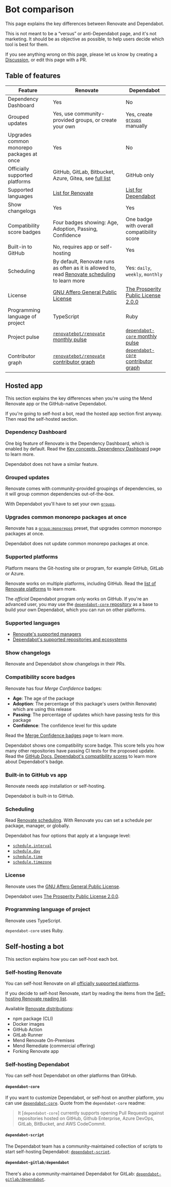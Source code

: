 # Bot comparison

This page explains the key differences between Renovate and Dependabot.

This is not meant to be a “versus” or anti-Dependabot page, and it's not marketing.
It should be as objective as possible, to help users decide which tool is best for them.

If you see anything wrong on this page, please let us know by creating a [Discussion](https://github.com/renovatebot/renovate/discussions), or edit this page with a PR.

## Table of features

| Feature                                   | Renovate                                                                                                                       | Dependabot                                                                                                                                                                   |
| ----------------------------------------- | ------------------------------------------------------------------------------------------------------------------------------ | ---------------------------------------------------------------------------------------------------------------------------------------------------------------------------- |
| Dependency Dashboard                      | Yes                                                                                                                            | No                                                                                                                                                                           |
| Grouped updates                           | Yes, use community-provided groups, or create your own                                                                         | Yes, create [`groups`](https://docs.github.com/en/code-security/dependabot/dependabot-version-updates/configuration-options-for-the-dependabot.yml-file#groups) manually     |
| Upgrades common monorepo packages at once | Yes                                                                                                                            | No                                                                                                                                                                           |
| Officially supported platforms            | GitHub, GitLab, Bitbucket, Azure, Gitea, see [full list](https://docs.renovatebot.com/#supported-platforms)                    | GitHub only                                                                                                                                                                  |
| Supported languages                       | [List for Renovate](https://docs.renovatebot.com/modules/manager/)                                                             | [List for Dependabot](https://docs.github.com/en/code-security/dependabot/dependabot-version-updates/about-dependabot-version-updates#supported-repositories-and-ecosystems) |
| Show changelogs                           | Yes                                                                                                                            | Yes                                                                                                                                                                          |
| Compatibility score badges                | Four badges showing: Age, Adoption, Passing, Confidence                                                                        | One badge with overall compatibility score                                                                                                                                   |
| Built-in to GitHub                        | No, requires app or self-hosting                                                                                               | Yes                                                                                                                                                                          |
| Scheduling                                | By default, Renovate runs as often as it is allowed to, read [Renovate scheduling](./key-concepts/scheduling.md) to learn more | Yes: `daily`, `weekly`, `monthly`                                                                                                                                            |
| License                                   | [GNU Affero General Public License](https://github.com/renovatebot/renovate/blob/main/license)                                 | [The Prosperity Public License 2.0.0](https://github.com/dependabot/dependabot-core/blob/main/LICENSE)                                                                       |
| Programming language of project           | TypeScript                                                                                                                     | Ruby                                                                                                                                                                         |
| Project pulse                             | [`renovatebot/renovate` monthly pulse](https://github.com/renovatebot/renovate/pulse/monthly)                                  | [`dependabot-core` monthly pulse](https://github.com/dependabot/dependabot-core/pulse/monthly)                                                                               |
| Contributor graph                         | [`renovatebot/renovate` contributor graph](https://github.com/renovatebot/renovate/graphs/contributors)                        | [`dependabot-core` contributor graph](https://github.com/dependabot/dependabot-core/graphs/contributors)                                                                     |

## Hosted app

This section explains the key differences when you're using the Mend Renovate app or the GitHub-native Dependabot.

If you're going to self-host a bot, read the hosted app section first anyway.
Then read the self-hosted section.

### Dependency Dashboard

One big feature of Renovate is the Dependency Dashboard, which is enabled by default.
Read the [Key concepts, Dependency Dashboard](./key-concepts/dashboard.md) page to learn more.

Dependabot does not have a similar feature.

### Grouped updates

Renovate comes with community-provided groupings of dependencies, so it will group common dependencies out-of-the-box.

With Dependabot you'll have to set your own [`groups`](https://docs.github.com/en/code-security/dependabot/dependabot-version-updates/configuration-options-for-the-dependabot.yml-file#groups).

### Upgrades common monorepo packages at once

Renovate has a [`group:monorepos`](https://docs.renovatebot.com/presets-group/#groupmonorepos) preset, that upgrades common monorepo packages at once.

Dependabot does not update common monorepo packages at once.

### Supported platforms

Platform means the Git-hosting site or program, for example GitHub, GitLab or Azure.

Renovate works on multiple platforms, including GitHub.
Read the [list of Renovate platforms](https://docs.renovatebot.com/modules/platform/) to learn more.

The _official_ Dependabot program only works on GitHub.
If you're an advanced user, you may use the [`dependabot-core` repository](https://github.com/dependabot/dependabot-core) as a base to build your own Dependabot, which you can run on other platforms.

### Supported languages

- [Renovate's supported managers](https://docs.renovatebot.com/modules/manager/)
- [Dependabot's supported repositories and ecosystems](https://docs.github.com/en/code-security/dependabot/dependabot-version-updates/about-dependabot-version-updates#supported-repositories-and-ecosystems)

### Show changelogs

Renovate and Dependabot show changelogs in their PRs.

### Compatibility score badges

Renovate has four _Merge Confidence_ badges:

- **Age**: The age of the package
- **Adoption**: The percentage of this package's users (within Renovate) which are using this release
- **Passing**: The percentage of updates which have passing tests for this package
- **Confidence**: The confidence level for this update

Read the [Merge Confidence badges](./merge-confidence.md) page to learn more.

Dependabot shows one compatibility score badge.
This score tells you how many other repositories have passing CI tests for the proposed update.
Read the [GitHub Docs, Dependabot's compatibility scores](https://docs.github.com/en/code-security/dependabot/dependabot-security-updates/about-dependabot-security-updates#about-compatibility-scores) to learn more about Dependabot's badge.

### Built-in to GitHub vs app

Renovate needs app installation or self-hosting.

Dependabot is built-in to GitHub.

### Scheduling

Read [Renovate scheduling](./key-concepts/scheduling.md).
With Renovate you can set a schedule per package, manager, or globally.

Dependabot has four options that apply at a language level:

- [`schedule.interval`](https://docs.github.com/en/code-security/dependabot/dependabot-version-updates/configuration-options-for-the-dependabot.yml-file#scheduleinterval)
- [`schedule.day`](https://docs.github.com/en/code-security/dependabot/dependabot-version-updates/configuration-options-for-the-dependabot.yml-file#scheduleday)
- [`schedule.time`](https://docs.github.com/en/code-security/dependabot/dependabot-version-updates/configuration-options-for-the-dependabot.yml-file#scheduletime)
- [`schedule.timezone`](https://docs.github.com/en/code-security/dependabot/dependabot-version-updates/configuration-options-for-the-dependabot.yml-file#scheduletimezone)

### License

Renovate uses the [GNU Affero General Public License](https://github.com/renovatebot/renovate/blob/main/license).

Dependabot uses [The Prosperity Public License 2.0.0](https://github.com/dependabot/dependabot-core/blob/main/LICENSE).

### Programming language of project

Renovate uses TypeScript.

`dependabot-core` uses Ruby.

## Self-hosting a bot

This section explains how you can self-host each bot.

### Self-hosting Renovate

You can self-host Renovate on all [officially supported platforms](https://docs.renovatebot.com/#supported-platforms).

If you decide to self-host Renovate, start by reading the items from the [Self-hosting Renovate reading list](./reading-list.md#self-hosting-renovate).

Available [Renovate distributions](./getting-started/running.md#available-distributions):

- npm package (CLI)
- Docker images
- GitHub Action
- GitLab Runner
- Mend Renovate On-Premises
- Mend Remediate (commercial offering)
- Forking Renovate app

### Self-hosting Dependabot

You can self-host Dependabot on other platforms than GitHub.

#### `dependabot-core`

If you want to customize Dependabot, or self-host on another platform, you can use [`dependabot-core`](https://github.com/dependabot/dependabot-core).
Quote from the `dependabot-core` readme:

> It [`dependabot-core`] currently supports opening Pull Requests against repositories hosted on GitHub, Github Enterprise, Azure DevOps, GitLab, BitBucket, and AWS CodeCommit.

#### `dependabot-script`

The Dependabot team has a community-maintained collection of scripts to start self-hosting Dependabot: [`dependabot-script`](https://github.com/dependabot/dependabot-script).

#### `dependabot-gitlab/dependabot`

There's also a community-maintained Dependabot for GitLab: [`dependabot-gitlab/dependabot`](https://gitlab.com/dependabot-gitlab/dependabot).
